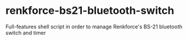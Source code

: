 # renkforce-bs21-bluetooth-switch
Full-features shell script in order to manage Renkforce's BS-21 bluetooth switch and timer 
